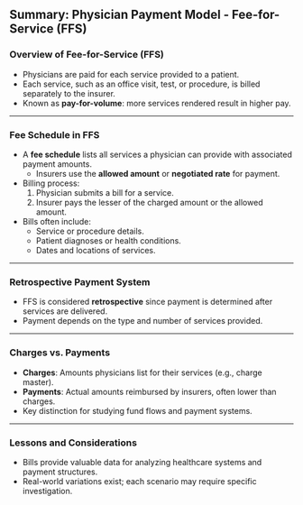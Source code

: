 ## Summary: Physician Payment Model - Fee-for-Service (FFS)

### Overview of Fee-for-Service (FFS)
- Physicians are paid for each service provided to a patient.  
- Each service, such as an office visit, test, or procedure, is billed separately to the insurer.  
- Known as **pay-for-volume**: more services rendered result in higher pay.  

---

### Fee Schedule in FFS
- A **fee schedule** lists all services a physician can provide with associated payment amounts.  
  - Insurers use the **allowed amount** or **negotiated rate** for payment.  
- Billing process:  
  1. Physician submits a bill for a service.  
  2. Insurer pays the lesser of the charged amount or the allowed amount.  
- Bills often include:  
  - Service or procedure details.  
  - Patient diagnoses or health conditions.  
  - Dates and locations of services.  

---

### Retrospective Payment System
- FFS is considered **retrospective** since payment is determined after services are delivered.  
- Payment depends on the type and number of services provided.  

---

### Charges vs. Payments
- **Charges**: Amounts physicians list for their services (e.g., charge master).  
- **Payments**: Actual amounts reimbursed by insurers, often lower than charges.  
- Key distinction for studying fund flows and payment systems.  

---

### Lessons and Considerations
- Bills provide valuable data for analyzing healthcare systems and payment structures.  
- Real-world variations exist; each scenario may require specific investigation.  
